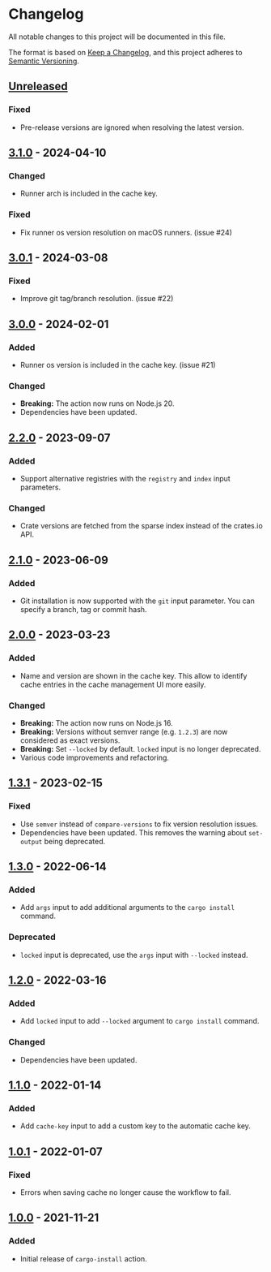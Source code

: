 # Changelog

All notable changes to this project will be documented in this file.

The format is based on [Keep a Changelog](https://keepachangelog.com/en/1.0.0/),
and this project adheres to [Semantic Versioning](https://semver.org/spec/v2.0.0.html).

## [Unreleased]

### Fixed

- Pre-release versions are ignored when resolving the latest version.

## [3.1.0] - 2024-04-10

### Changed

- Runner arch is included in the cache key.

### Fixed

- Fix runner os version resolution on macOS runners. (issue #24)

## [3.0.1] - 2024-03-08

### Fixed

- Improve git tag/branch resolution. (issue #22)

## [3.0.0] - 2024-02-01

### Added

- Runner os version is included in the cache key. (issue #21)

### Changed

- **Breaking:** The action now runs on Node.js 20.
- Dependencies have been updated.

## [2.2.0] - 2023-09-07

### Added

- Support alternative registries with the `registry` and `index` input
  parameters.

### Changed

- Crate versions are fetched from the sparse index instead of the crates.io
  API.

## [2.1.0] - 2023-06-09

### Added

- Git installation is now supported with the `git` input parameter. You can
  specify a branch, tag or commit hash.

## [2.0.0] - 2023-03-23

### Added

- Name and version are shown in the cache key. This allow to identify cache
  entries in the cache management UI more easily.

### Changed

- **Breaking:** The action now runs on Node.js 16.
- **Breaking:** Versions without semver range (e.g. `1.2.3`) are now considered
  as exact versions.
- **Breaking:** Set `--locked` by default. `locked` input is no longer
  deprecated.
- Various code improvements and refactoring.

## [1.3.1] - 2023-02-15

### Fixed

- Use `semver` instead of `compare-versions` to fix version resolution issues.
- Dependencies have been updated. This removes the warning about `set-output`
  being deprecated.

## [1.3.0] - 2022-06-14

### Added

- Add `args` input to add additional arguments to the `cargo install` command.

### Deprecated

- `locked` input is deprecated, use the `args` input with `--locked` instead.

## [1.2.0] - 2022-03-16

### Added

- Add `locked` input to add `--locked` argument to `cargo install` command.

### Changed

- Dependencies have been updated.

## [1.1.0] - 2022-01-14

### Added

- Add `cache-key` input to add a custom key to the automatic cache key.

## [1.0.1] - 2022-01-07

### Fixed

- Errors when saving cache no longer cause the workflow to fail.

## [1.0.0] - 2021-11-21

### Added

- Initial release of `cargo-install` action.

[Unreleased]: https://github.com/baptiste0928/cargo-install/compare/v3.1.0...HEAD
[3.1.0]: https://github.com/baptiste0928/cargo-install/compare/v3.0.1...v3.1.0
[3.0.1]: https://github.com/baptiste0928/cargo-install/compare/v3.0.0...v3.0.1
[3.0.0]: https://github.com/baptiste0928/cargo-install/compare/v2.2.0...v3.0.0
[2.2.0]: https://github.com/baptiste0928/cargo-install/compare/v2.1.0...v2.2.0
[2.1.0]: https://github.com/baptiste0928/cargo-install/compare/v2.0.0...v2.1.0
[2.0.0]: https://github.com/baptiste0928/cargo-install/compare/v1.3.1...v2.0.0
[1.3.1]: https://github.com/baptiste0928/cargo-install/compare/v1.3.0...v1.3.1
[1.3.0]: https://github.com/baptiste0928/cargo-install/compare/v1.2.0...v1.3.0
[1.2.0]: https://github.com/baptiste0928/cargo-install/compare/v1.1.0...v1.2.0
[1.1.0]: https://github.com/baptiste0928/cargo-install/compare/v1.0.1...v1.1.0
[1.0.1]: https://github.com/baptiste0928/cargo-install/compare/v1.0.0...v1.0.1
[1.0.0]: https://github.com/baptiste0928/cargo-install/releases/tag/v1.0.0
